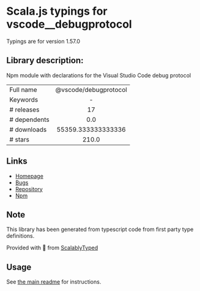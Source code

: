 
# Scala.js typings for vscode__debugprotocol

Typings are for version 1.57.0

## Library description:
Npm module with declarations for the Visual Studio Code debug protocol

|                    |                 |
| ------------------ | :-------------: |
| Full name          | @vscode/debugprotocol |
| Keywords           | - |
| # releases         | 17 |
| # dependents       | 0.0 |
| # downloads        | 55359.333333333336 |
| # stars            | 210.0 |

## Links
- [Homepage](https://github.com/microsoft/vscode-debugadapter-node#readme)
- [Bugs](https://github.com/microsoft/vscode-debugadapter-node/issues)
- [Repository](https://github.com/microsoft/vscode-debugadapter-node)
- [Npm](https://www.npmjs.com/package/%40vscode%2Fdebugprotocol)
    


## Note
This library has been generated from typescript code from first party type definitions.

Provided with :purple_heart: from [ScalablyTyped](https://github.com/oyvindberg/ScalablyTyped)

## Usage
See [the main readme](../../readme.md) for instructions.


